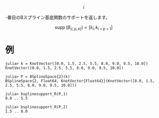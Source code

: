 $$
i
$$

-番目のBスプライン基底関数のサポートを返します。

$$
\operatorname{supp}(B_{(i,p,k)})=[k_{i},k_{i+p+1}]
$$

# 例

```jldoctest
julia> k = KnotVector([0.0, 1.5, 2.5, 5.5, 8.0, 9.0, 9.5, 10.0])
KnotVector([0.0, 1.5, 2.5, 5.5, 8.0, 9.0, 9.5, 10.0])

julia> P = BSplineSpace{2}(k)
BSplineSpace{2, Float64, KnotVector{Float64}}(KnotVector([0.0, 1.5, 2.5, 5.5, 8.0, 9.0, 9.5, 10.0]))

julia> bsplinesupport_R(P,1)
0.0 .. 5.5

julia> bsplinesupport_R(P,2)
1.5 .. 8.0
```
